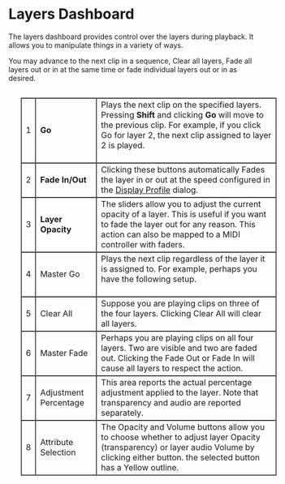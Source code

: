 <h1>Layers Dashboard</h1>
<p class="rvps2"><span class="rvts10">The layers dashboard provides control 
 over the layers during playback. It allows you to manipulate things in 
 a variety of ways.</span></p>
<p class="rvps2"><span class="rvts10">You may advance to the next clip 
 in a sequence, Clear all layers, Fade all layers out or in at the same 
 time or fade individual layers out or in as desired.</span></p>
<p class="rvps3" style="margin-left: 24px;"><img alt="" src="../../images/LayersDashboard.png" border="0" class="hcp2"></p>
<table style="margin-left: 24px; border-collapse: separate; border-collapse: separate;" 
		 cellspacing="0" border="1">
	<col>
	<col>
	<col>
	<tr>
		<td class="hcp3"><span class="hcp4">1</span></td>
		<td class="hcp3"><span class="rvts11" style="font-weight: bold;">Go</span></td>
		<td class="hcp3"><span class="rvts10">Plays the 
		 next clip on the specified layers. Pressing </span><span class="rvts10" 
		 style="font-weight: bold;">Shift</span><span class="rvts10"> and 
		 clicking </span><span class="rvts10" style="font-weight: bold;">Go</span><span 
		 class="rvts10"> will move to the previous clip. For example, if 
		 you click Go for layer 2, the next clip assigned to layer 2 is 
		 played.</span> 
		<br>&#160; 
		<br><span class="rvts10"><img alt="" src="../../images/GoSpecificLayer.png" border="0" class="hcp2"></span></td>
	</tr>
	<tr>
		<td class="hcp3"><span class="hcp4">2</span></td>
		<td class="hcp3"><span class="rvts11" style="font-weight: bold;">Fade 
		 In/Out</span></td>
		<td class="hcp3">Clicking these buttons automatically 
		 <span class="rvts10">Fades the layer in or out at the speed configured 
		 in the <a href="../../Reference/Setup/DisplayProfiles.md">Display 
		 Profile</a> dialog.</span></td>
	</tr>
	<tr>
		<td class="hcp3"><span class="hcp4">3</span></td>
		<td class="hcp3"><span class="rvts12" style="font-weight: bold;">Layer 
		 Opacity</span></td>
		<td class="hcp3"><span class="rvts13">The sliders 
		 allow you to adjust the current opacity of a layer. This is useful 
		 if you want to fade the layer out for any reason. This action 
		 can also be mapped to a MIDI controller with faders.</span></td>
	</tr>
	<tr>
		<td class="hcp3"><span class="hcp4">4</span></td>
		<td class="hcp3"><span class="hcp5">Master 
		 Go</span></td>
		<td class="hcp3">Plays the next clip regardless 
		 of the layer it is assigned to. For example, perhaps you have 
		 the following setup. 
		<br>&#160; 
		<br><span class="rvts10"><img alt="" src="../../images/GoAnyLayer.png" border="0" class="hcp2"></span></td>
	</tr>
	<tr>
		<td class="hcp3"><span class="hcp4">5</span></td>
		<td class="hcp3"><span class="hcp5">Clear 
		 All</span></td>
		<td class="hcp3">Suppose you are playing clips 
		 on three of the four layers. Clicking <span class="hcp5">Clear 
		 All</span> will clear all layers.</td>
	</tr>
	<tr>
		<td class="hcp3"><span class="hcp4">6</span></td>
		<td class="hcp3"><span class="hcp5">Master 
		 Fade</span></td>
		<td class="hcp3">Perhaps you are playing clips 
		 on all four layers. Two are visible and two are faded out. Clicking 
		 the <span class="hcp5">Fade Out</span> or <span class="hcp5">Fade In</span> will cause all layers 
		 to respect the action.</td>
	</tr>
	<tr>
		<td class="hcp3"><span class="hcp4">7</span></td>
		<td class="hcp3"><span class="hcp5">Adjustment 
		 Percentage</span></td>
		<td class="hcp3">This area reports the actual percentage 
		 adjustment applied to the layer. Note that transparency and audio 
		 are reported separately.</td>
	</tr>
	<tr>
		<td class="hcp3"><span class="hcp4">8</span></td>
		<td class="hcp3"><span class="hcp5">Attribute 
		 Selection</span></td>
		<td class="hcp3">The Opacity and Volume buttons 
		 allow you to choose whether to adjust layer Opacity (transparency) 
		 or layer audio Volume by clicking either button. the selected 
		 button has a Yellow outline.</td>
	</tr>
</table>

